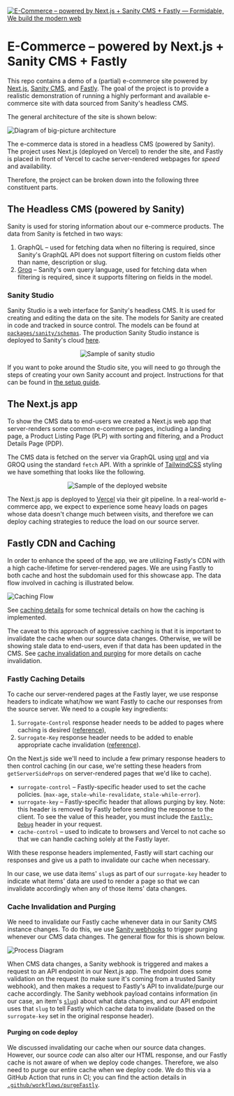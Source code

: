 [![E-Commerce – powered by Next.js + Sanity CMS + Fastly — Formidable, We build the modern web](https://raw.githubusercontent.com/FormidableLabs/nextjs-sanity-fe/main/nextjs-sanity-fe-Hero.png)](https://formidable.com/open-source/)
# E-Commerce – powered by Next.js + Sanity CMS + Fastly

This repo contains a demo of a (partial) e-commerce site powered by [Next.js](https://nextjs.org/), [Sanity CMS](https://www.sanity.io/), and [Fastly](https://www.fastly.com/). The goal of the project is to provide a realistic demonstration of running a highly performant and available e-commerce site with data sourced from Sanity's headless CMS.

The general architecture of the site is shown below:

![Diagram of big-picture architecture](./docs/img/big-picture.png)

The e-commerce data is stored in a headless CMS (powered by Sanity). The project uses Next.js (deployed on Vercel) to render the site, and Fastly is placed in front of Vercel to cache server-rendered webpages for _speed_ and availability.

Therefore, the project can be broken down into the following three constituent parts.

## The Headless CMS (powered by Sanity)

Sanity is used for storing information about our e-commerce products. The data from Sanity is fetched in two ways:

1. GraphQL – used for fetching data when no filtering is required, since Sanity's GraphQL API does not support filtering on custom fields other than name, description or slug.
2. [Groq](https://www.sanity.io/docs/groq) – Sanity's own query language, used for fetching data when filtering is required, since it supports filtering on fields in the model.

### Sanity Studio

Sanity Studio is a web interface for Sanity's headless CMS. It is used for creating and editing the data on the site. The models for Sanity are created in code and tracked in source control. The models can be found at [`packages/sanity/schemas`](./packages/sanity/schemas). The production Sanity Studio instance is deployed to Sanity's cloud [here](https://nextjs-ecom.sanity.studio/).

<p align="center">
  <img src="./docs/img/sanity-studio-sample.png" alt="Sample of sanity studio" />
</p>

If you want to poke around the Studio site, you will need to go through the steps of creating your own Sanity account and project. Instructions for that can be found in [the setup guide](./setup.md).

## The Next.js app

To show the CMS data to end-users we created a Next.js web app that server-renders some common e-commerce pages, including a landing page, a Product Listing Page (PLP) with sorting and filtering, and a Product Details Page (PDP).

The CMS data is fetched on the server via GraphQL using [urql](https://formidable.com/open-source/urql/) and via GROQ using the standard `fetch` API. With a sprinkle of [TailwindCSS](https://tailwindcss.com/) styling we have something that looks like the following.

<p align="center">
  <img src="./docs/img/website-sample.png" alt="Sample of the deployed website" />
</p>

The Next.js app is deployed to [Vercel](https://vercel.com) via their git pipeline. In a real-world e-commerce app, we expect to experience some heavy loads on pages whose data doesn't change much between visits, and therefore we can deploy caching strategies to reduce the load on our source server.

## Fastly CDN and Caching

In order to enhance the speed of the app, we are utilizing Fastly's CDN with a high cache-lifetime for server-rendered pages. We are using Fastly to both cache and host the subdomain used for this showcase app. The data flow involved in caching is illustrated below.

![Caching Flow](./docs/img/caching-diagram.png)

See [caching details](#fastly-caching-details) for some technical details on how the caching is implemented.

The caveat to this approach of aggressive caching is that it is important to invalidate the cache when our source data changes. Otherwise, we will be showing stale data to end-users, even if that data has been updated in the CMS. See [cache invalidation and purging](#cache-invalidation-and-purging) for more details on cache invalidation.

### Fastly Caching Details

To cache our server-rendered pages at the Fastly layer, we use response headers to indicate what/how we want Fastly to cache our responses from the source server. We need to a couple key ingredients:

1. `Surrogate-Control` response header needs to be added to pages where caching is desired ([reference](https://docs.fastly.com/en/guides/working-with-surrogate-keys)),
2. `Surrogate-Key` response header needs to be added to enable appropriate cache invalidation ([reference](https://developer.fastly.com/reference/api/purging/)).

On the Next.js side we'll need to include a few primary response headers to then control caching (in our case, we're setting these headers from `getServerSideProps` on server-rendered pages that we'd like to cache).

- `surrogate-control` – Fastly-specific header used to set the cache policies. (`max-age`, `stale-while-revalidate`, `stale-while-error`).
- `surrogate-key` – Fastly-specific header that allows purging by key. Note: this header is removed by Fastly before sending the response to the client. To see the value of this header, you must include the [`Fastly-Debug`](https://developer.fastly.com/reference/http/http-headers/Fastly-Debug/) header in your request.
- `cache-control` – used to indicate to browsers and Vercel to not cache so that we can handle caching solely at the Fastly layer.

With these response headers implemented, Fastly will start caching our responses and give us a path to invalidate our cache when necessary.

In our case, we use data items' `slug`s as part of our `surrogate-key` header to indicate what items' data are used to render a page so that we can invalidate accordingly when any of those items' data changes.

### Cache Invalidation and Purging

We need to invalidate our Fastly cache whenever data in our Sanity CMS instance changes. To do this, we use [Sanity webhooks](https://www.sanity.io/docs/webhooks) to trigger purging whenever our CMS data changes. The general flow for this is shown below.

![Process Diagram](./docs/img/purging-diagram.png)

When CMS data changes, a Sanity webhook is triggered and makes a request to an API endpoint in our Next.js app. The endpoint does some validation on the request (to make sure it's coming from a trusted Sanity webhook), and then makes a request to Fastly's API to invalidate/purge our cache accordingly. The Sanity webhook payload contains information (in our case, an item's [`slug`](https://www.sanity.io/docs/slug-type)) about what data changes, and our API endpoint uses that `slug` to tell Fastly which cache data to invalidate (based on the `surrogate-key` set in the original response header).

<!-- TODO: Diagram for this flow, too... -->


#### Purging on code deploy

We discussed invalidating our cache when our source data changes. However, our source _code_ can also alter our HTML response, and our Fastly cache is not aware of when we deploy code changes. Therefore, we also need to purge our entire cache when we deploy code. We do this via a GitHub Action that runs in CI; you can find the action details in [`.github/workflows/purgeFastly`](./.github/workflows/purgeFastly.yml).
